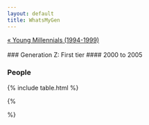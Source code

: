 ```yaml
---
layout: default
title: WhatsMyGen
---
```

<div style="overflow: hidden"><a href="/WhatsMyGen/generations/millennial-young.html" class="previous" style="float: left !important">&laquo; Young Millennials (1994-1999)</a></div>
<br>
### Generation Z: First tier
#### 2000 to 2005


### People

{% include table.html %}

{%
<script type="text/javascript">
let textNode = document.createTextNode("Last Updated: 2024-03-24");
document.getElementById("main_content").appendChild(textNode);
</script>
%}
